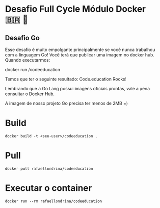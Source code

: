 
# Desafio Full Cycle Módulo Docker 🇧🇷 🚀
## Desafio Go

Esse desafio é muito empolgante principalmente se você nunca trabalhou com a linguagem Go!
Você terá que publicar uma imagem no docker hub. Quando executarmos:

docker run <seu-user>/codeeducation

Temos que ter o seguinte resultado: Code.education Rocks!

Lembrando que a Go Lang possui imagens oficiais prontas, vale a pena consultar o Docker Hub.

A imagem de nosso projeto Go precisa ter menos de 2MB =)


# Build 
```
docker build -t <seu-user>/codeeducation .
```

# Pull 
```
docker pull rafaellondrina/codeeducation
```

# Executar o container
```
docker run --rm rafaellondrina/codeeducation
```